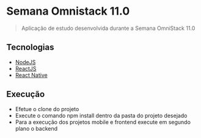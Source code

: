 # Semana Omnistack 11.0
> Aplicação de estudo desenvolvida durante a Semana OmniStack 11.0

## Tecnologias

* [NodeJS](https://nodejs.org/en/)
* [ReactJS](https://reactjs.org/)
* [React Native](https://reactnative.dev/)

## Execução

* Efetue o clone do projeto
* Execute o comando npm install dentro da pasta do projeto desejado
* Para a execução dos projetos mobile e frontend execute em segundo plano o backend